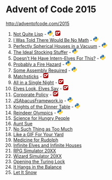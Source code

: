# Advent of Code 2015

http://adventofcode.com/2015

1. [Not Quite Lisp](http://adventofcode.com/2015/day/1) - [![Python](/images/python.png)](01/one.py), [![D](/images/d.png)](01/one.d)
2. [I Was Told There Would Be No Math](http://adventofcode.com/2015/day/2) - [![Python](/images/python.png)](02/two.py)
3. [Perfectly Spherical Houses in a Vacuum](http://adventofcode.com/2015/day/3) - [![Python](/images/python.png)](03/three.py)
4. [The Ideal Stocking Stuffer](http://adventofcode.com/2015/day/4) - [![Python](/images/python.png)](04/four.py)
5. [Doesn't He Have Intern-Elves For This?](http://adventofcode.com/2015/day/5) - [![Python](/images/python.png)](05/five.py)
6. [Probably a Fire Hazard](http://adventofcode.com/2015/day/6) - [![Python](/images/python.png)](06/six.py)
7. [Some Assembly Required](http://adventofcode.com/2015/day/7) - [![Python](/images/python.png)](07/seven.py)
8. [Matchsticks](http://adventofcode.com/2015/day/8) - [![D](/images/d.png)](08/eight.d)
9. [All in a Single Night](http://adventofcode.com/2015/day/9) - [![D](/images/d.png)](09/nine.d)
10. [Elves Look, Elves Say](http://adventofcode.com/2015/day/10) - [![D](/images/d.png)](10/ten.d)
11. [Corporate Policy](http://adventofcode.com/2015/day/11) - [![D](/images/d.png)](11/eleven.d)
12. [JSAbacusFramework.io](http://adventofcode.com/2015/day/12) - [![Python](/images/python.png)](12/twelve.py)
13. [Knights of the Dinner Table](http://adventofcode.com/2015/day/13) - [![Python](/images/python.png)](13/thirteen.py)
14. [Reindeer Olympics](http://adventofcode.com/2015/day/14) - [![Python](/images/python.png)](14/fourteen.py)
15. [Science for Hungry People](http://adventofcode.com/2015/day/15)
16. [Aunt Sue](http://adventofcode.com/2015/day/16)
17. [No Such Thing as Too Much](http://adventofcode.com/2015/day/17)
18. [Like a GIF For Your Yard](http://adventofcode.com/2015/day/18)
19. [Medicine for Rudolph](http://adventofcode.com/2015/day/19)
20. [Infinite Elves and Infinite Houses](http://adventofcode.com/2015/day/20)
21. [RPG Simulator 20XX](http://adventofcode.com/2015/day/21)
22. [Wizard Simulator 20XX](http://adventofcode.com/2015/day/22)
23. [Opening the Turing Lock](http://adventofcode.com/2015/day/23)
24. [It Hangs in the Balance](http://adventofcode.com/2015/day/24)
25. [Let It Snow](http://adventofcode.com/2015/day/25)
